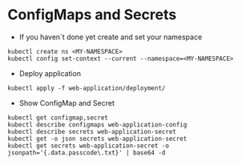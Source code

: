 # ConfigMaps and Secrets

* If you haven´t done yet create and set your namespace

```shell
kubectl create ns <MY-NAMESPACE>
kubectl config set-context --current --namespace=<MY-NAMESPACE>
```

* Deploy application

```shell
kubectl apply -f web-application/deployment/
```

* Show ConfigMap and Secret

```shell
kubectl get configmap,secret
kubectl describe configmaps web-application-config
kubectl describe secrets web-application-secret
kubectl get -o json secrets web-application-secret
kubectl get secrets web-application-secret -o jsonpath='{.data.passcode\.txt}' | base64 -d
```
